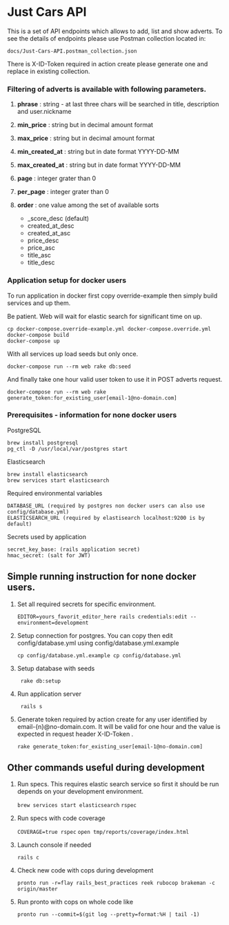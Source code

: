 # Just Cars API

This is a set of API endpoints which allows to add, list and show adverts.
To see the details of endpoints please use Postman collection located in: 

```docs/Just-Cars-API.postman_collection.json```
 
There is X-ID-Token required in action create please generate one and replace in existing collection.  

### Filtering of adverts is available with following parameters.

1. **phrase** : string - at last three chars will be searched in title, description and user.nickname

2. **min_price** : string but in decimal amount format
 
3. **max_price** : string but in decimal amount format

4. **min_created_at** : string but in date format YYYY-DD-MM

5. **max_created_at** : string but in date format YYYY-DD-MM
 
6. **page** : integer grater than 0

7. **per_page** : integer grater than 0

8. **order** : one value among the set of available sorts 
    
    - _score_desc (default) 
    - created_at_desc 
    - created_at_asc 
    - price_desc 
    - price_asc 
    - title_asc 
    - title_desc 

 
### Application setup for docker users
To run application in docker first copy override-example then simply build services and up them. 

Be patient. Web will wait for elastic search for significant time on up.

```
cp docker-compose.override-example.yml docker-compose.override.yml
docker-compose build
docker-compose up
```

With all services up load seeds but only once. 

``` docker-compose run --rm web rake db:seed ```

And finally take one hour valid user token to use it in POST adverts request.

``` docker-compose run --rm web rake generate_token:for_existing_user[email-1@no-domain.com] ```


### Prerequisites - information for none docker users

PostgreSQL  

```
brew install postgresql
pg_ctl -D /usr/local/var/postgres start

```

Elasticsearch

```
brew install elasticsearch
brew services start elasticsearch

```

Required environmental variables

```
DATABASE_URL (required by postgres non docker users can also use config/database.yml)  
ELASTICSEARCH_URL (required by elastisearch localhost:9200 is by default)
```

Secrets used by application

```
secret_key_base: (rails application secret)   
hmac_secret: (salt for JWT)
```

## Simple running instruction for none docker users.

1. Set all required secrets for specific environment.    

    ``` EDITOR=yours_favorit_editor_here rails credentials:edit --environment=development ```

2. Setup connection for postgres. You can copy then edit config/database.yml using config/database.yml.example

   ``` cp config/database.yml.example cp config/database.yml ```

3. Setup database with seeds

    ``` rake db:setup```

4. Run application server

    ``` rails s```

5. Generate token required by action create for any user identified by email-{n}@no-domain.com.
   It will be valid for one hour and the value is expected in request header X-ID-Token .

    ``` rake generate_token:for_existing_user[email-1@no-domain.com] ```    


## Other commands useful during development

1. Run  specs. This requires elastic search service so first it should be run depends on your development environment.   

    ``` brew services start elasticsearch ```
    ``` rspec ```

2. Run specs with code coverage

    ``` COVERAGE=true rspec ```
    ``` open tmp/reports/coverage/index.html ```

3. Launch console if needed

    ``` rails c ```

4. Check new code with cops during development

    ``` pronto run -r=flay rails_best_practices reek rubocop brakeman -c origin/master ```

5. Run pronto with cops on whole code like

    ```pronto run --commit=$(git log --pretty=format:%H | tail -1)```
